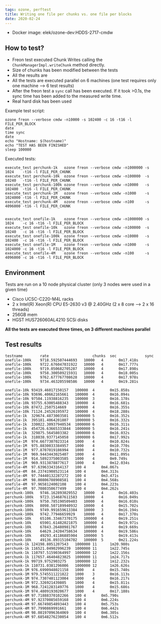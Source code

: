 ```yaml
---
tags: ozone, perftest
title: Writing one file per chunks vs. one file per blocks
date: 2020-02-24
---
```


 * Docker image: elek/ozone-dev:HDDS-2717-cmdw

## How to test?

 * Freon test executed Chunk Writes calling the `ChunkManagerImpl.writeChunk` method directly.
 * Size of chunks has been modified between the tests
 * All the results are 
 * All the tests are executed parallel on 6 machines (one test requires only one machine --> 6 test results)
 * After the freon test a `sync` call has been executed. If it took >0.1s, the sync time has been added to the measured write time.
 * Real hard disk has been used


Example test script:

```
ozone freon --verbose cmdw -n10000 -s 102400 -c 16 -t16 -l FILE_PER_BLOCK
date
time sync
date
echo "Hostname: $(hostname)"
echo "TEST HAS BEEN FINISHED"
sleep 100000
```

Executed tests:

```
execute_test perchunk-1k   ozone freon --verbose cmdw -n1000000 -s 1024    -t16 -l FILE_PER_CHUNK
execute_test perchunk-10k  ozone freon --verbose cmdw -n100000  -s 10240   -t16 -l FILE_PER_CHUNK
execute_test perchunk-100k ozone freon --verbose cmdw -n10000   -s 102400  -t16 -l FILE_PER_CHUNK
execute_test perchunk-1M   ozone freon --verbose cmdw -n1000    -s 1024000 -t16 -l FILE_PER_CHUNK
execute_test perchunk-4M   ozone freon --verbose cmdw -n100     -s 4096000 -t16 -l FILE_PER_CHUNK


execute_test onefile-1k    ozone freon --verbose cmdw -n1000000 -s 1024    -c 16 -t16 -l FILE_PER_BLOCK
execute_test onefile-10k   ozone freon --verbose cmdw -n100000  -s 10240   -c 16 -t16 -l FILE_PER_BLOCK
execute_test onefile-100k  ozone freon --verbose cmdw -n10000   -s 102400  -c 16 -t16 -l FILE_PER_BLOCK
execute_test onefile-1M    ozone freon --verbose cmdw -n1000    -s 1024000 -c 16 -t16 -l FILE_PER_BLOCK
execute_test onefile-4M    ozone freon --verbose cmdw -n100     -s 4096000 -c 16 -t16 -l FILE_PER_BLOCK
```

## Environment

Tests are run on a 10 node physical cluster (only 3 nodes were used in a given time)

 * Cisco UCSC-C220-M4L racks
 * 2 x Intel(R) Xeon(R) CPU E5-2630 v3 @ 2.40GHz (2 x 8 core --> 2 x 16 threads)
 * 256GB mem
 * HGST HUS726060AL4210 SCSi disks

**All the tests are executed three times, on 3 different machines parallel**

## Test results

```
testname        rate                    chunks  sec             sync
onefile-100k	9718.592507444693	10000	4		0m17.418s
onefile-100k	9722.676047031922	10000	4		0m17.777s
onefile-100k	9719.050682705287	10000	4		0m17.898s
onefile-100k	9758.300509215931	10000	4		0m18.005s
onefile-100k	9762.677767708628	10000	4		0m17.978s
onefile-100k	9734.463205598586	10000	4		0m19.281s

onefile-10k	93419.46017150157	100000	4		0m15.858s
onefile-10k	93696.40662165661	100000	4		0m16.094s
onefile-10k	97504.11938816235	100000	3		0m16.178s
onefile-10k	93755.63005488343	100000	4		0m16.681s
onefile-10k	87472.2507514669	100000	4		0m16.355s
onefile-10k	71124.24526195972	100000	4		0m18.288s
onefile-1k	329674.4873003501	1000000	5		0m16.352s
onefile-1k	395181.4064201807	1000000	5		0m16.332s
onefile-1k	330022.30937940534	1000000	6		0m16.311s
onefile-1k	454726.63665333844	1000000	5		0m16.241s
onefile-1k	329875.5645803382	1000000	6		0m16.032s
onefile-1k	318038.9377145058	1000000	6		0m17.992s
onefile-1M	974.6677307023314	1000	4		0m10.824s
onefile-1M	975.8830033384957	1000	4		0m10.770s
onefile-1M	977.8707019186994	1000	4		0m10.732s
onefile-1M	969.9443443025407	1000	4		0m11.095s
onefile-1M	914.5892375003585	1000	4		0m9.749s
onefile-1M	969.9313878877617	1000	4		0m12.034s
onefile-4M	97.63963343164137	100	4		0m4.067s
onefile-4M	84.23741908523114	100	4		0m4.313s
onefile-4M	97.74440132287272	100	4		0m3.471s
onefile-4M	98.00806708908581	100	4		0m4.568s
onefile-4M	97.9658124002108	100	4		0m4.223s
onefile-4M	97.7080350677499	100	4		0m4.262s
perchunk-100k	9746.162893029552	10000	4		0m16.403s
perchunk-100k	9723.154687611583	10000	4		0m16.049s
perchunk-100k	9750.785190509403	10000	4		0m16.010s
perchunk-100k	8098.507189940932	10000	4		0m15.702s
perchunk-100k	9749.991659613384	10000	3		0m16.194s
perchunk-100k	9742.77946659929	10000	4		0m17.370s
perchunk-10k	65106.33467370175	100000	4		0m19.251s
perchunk-10k	65901.61482021875	100000	4		0m19.971s
perchunk-10k	67843.26480981767	100000	4		0m19.669s
perchunk-10k	64629.24204758634	100000	4		0m19.586s
perchunk-10k	49293.41186885904	100000	5		0m19.413s
perchunk-10k	49136.89315104702	100000	5		0m21.224s
perchunk-1k	124198.8051207543	1000000	11		1m20.980s
perchunk-1k	116521.04902996239	1000000	11		1m22.745s
perchunk-1k	110797.51590364997	1000000	12		1m22.156s
perchunk-1k	117657.46404823025	1000000	11		1m24.717s
perchunk-1k	99719.9752903275	1000000	12		1m12.232s
perchunk-1k	110731.0381296006	1000000	12		1m26.626s
perchunk-1M	976.6990948021158	1000	4		0m15.740s
perchunk-1M	979.5745511221822	1000	3		0m16.113s
perchunk-1M	974.7307401123004	1000	4		0m16.217s
perchunk-1M	972.326921439805	1000	4		0m15.811s
perchunk-1M	968.7241283149776	1000	4		0m15.686s
perchunk-1M	974.4809193020677	1000	4		0m17.188s
perchunk-4M	97.71888370102266	100	4		0m5.790s
perchunk-4M	97.92370085659168	100	4		0m6.224s
perchunk-4M	97.66749854893443	100	4		0m5.753s
perchunk-4M	97.7990869991661	100	4		0m6.442s
perchunk-4M	98.08197096364069	100	4		0m6.305s
perchunk-4M	97.68548276230054	100	4		0m6.512s
```